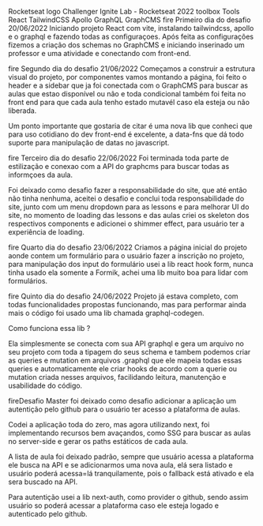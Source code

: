 Rocketseat logo
Challenger Ignite Lab - Rocketseat 2022
toolbox Tools
React
TailwindCSS
Apollo
GraphQL
GraphCMS
fire Primeiro dia do desafio 20/06/2022
Iniciando projeto React com vite, instalando tailwindcss, apollo e o graphql e fazendo todas as configuraçoes. Após feita as configurações fizemos a criação dos schemas no GraphCMS e iniciando inserinado um professor e uma atividade e conectando com front-end.

fire Segundo dia do desafio 21/06/2022
Começamos a construir a estrutura visual do projeto, por componentes vamos montando a página, foi feito o header e a sidebar que ja foi conectada com o GraphCMS para buscar as aulas que estao disponível ou não e toda condicional também foi feita no front end para que cada aula tenho estado mutavél caso ela esteja ou não liberada.

Um ponto importante que gostaria de citar é uma nova lib que conheci que para uso cotidiano do dev front-end é excelente, a data-fns que dá todo suporte para manipulação de datas no javascript.

fire Terceiro dia do desafio 22/06/2022
Foi terminada toda parte de estilização e conexao com a API do graphcms para buscar todas as informçoes da aula.

Foi deixado como desafio fazer a responsabilidade do site, que até então não tinha nenhuma, aceitei o desafio e conclui toda responsabilidade do site, junto com um menu dropdown para as lessons e para melhorar UI do site, no momento de loading das lessons e das aulas criei os skeleton dos respectivos components e adicionei o shimmer effect, para usuário ter a experiência de loading.

fire Quarto dia do desafio 23/06/2022
Criamos a página inicial do projeto aonde contem um formulário para o usuário fazer a inscrição no projeto, para manipulação dos input do formulário usei a lib react hook form, nunca tinha usado ela somente a Formik, achei uma lib muito boa para lidar com formulários.

fire Quinto dia do desafio 24/06/2022
Projeto já estava completo, com todas funcionalidades propostas funcionando, mas para performar ainda mais o código foi usado uma lib chamada graphql-codegen.

Como funciona essa lib ?

Ela simplesmente se conecta com sua API graphql e gera um arquivo no seu projeto com toda a tipagem do seus schema e tambem podemos criar as queries e mutation em arquivos .graphql que ele mapeia todas essas queries e automaticamente ele criar hooks de acordo com a querie ou mutation criada nesses arquivos, facilidando leitura, manutenção e usabilidade do código.

fireDesafio Master
foi deixado como desafio adicionar a aplicação um autentição pelo github para o usuário ter acesso a plataforma de aulas.

Codei a aplicação toda do zero, mas agora utilizando next, foi implementando recursos bem avaçandos, como SSG para buscar as aulas no server-side e gerar os paths estáticos de cada aula.

A lista de aula foi deixado padrão, sempre que usuário acessa a plataforma ele busca na API e se adicionarmos uma nova aula, elá sera listado e usuário poderá acessa=lá tranquilamente, pois o fallback está ativado e ela sera buscado na API.

Para autentição usei a lib next-auth, como provider o github, sendo assim usuário so poderá acessar a plataforma caso ele esteja logado e autenticado pelo github.
